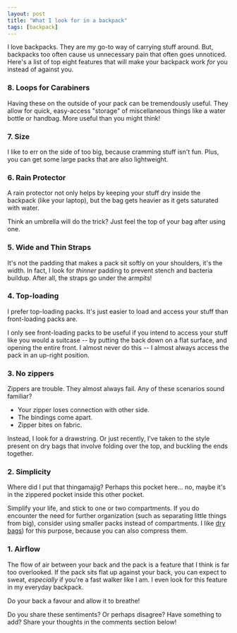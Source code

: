 ```yaml
---
layout: post
title: "What I look for in a backpack"
tags: [backpack]
---
```


I love backpacks. They are my go-to way of carrying stuff around. But, backpacks too often cause us unnecessary pain that often goes unnoticed. Here's a list of top eight features that will make your backpack work _for_ you instead of against you.

### 8. Loops for Carabiners

Having these on the outside of your pack can be tremendously useful. They allow for quick, easy-access "storage" of miscellaneous things like a water bottle or handbag. More useful than you might think!

### 7. Size

I like to err on the side of too big, because cramming stuff isn't fun. Plus, you can get some large packs that are also lightweight.

### 6. Rain Protector

A rain protector not only helps by keeping your stuff dry inside the backpack (like your laptop), but the bag gets heavier as it gets saturated with water.

Think an umbrella will do the trick? Just feel the top of your bag after using one.


### 5. Wide and Thin Straps

It's not the padding that makes a pack sit softly on your shoulders, it's the width. In fact, I look for _thinner_ padding to prevent stench and bacteria buildup. After all, the straps go under the armpits!

### 4. Top-loading

I prefer top-loading packs. It's just easier to load and access your stuff than front-loading packs are.

I only see front-loading packs to be useful if you intend to access your stuff like you would a suitcase -- by putting the back down on a flat surface, and opening the entire front. I almost never do this -- I almost always access the pack in an up-right position.


### 3. No zippers

Zippers are trouble. They almost always fail. Any of these scenarios sound familiar?

- Your zipper loses connection with other side.
- The bindings come apart.
- Zipper bites on fabric.

Instead, I look for a drawstring. Or just recently, I've taken to the style present on dry bags that involve folding over the top, and buckling the ends together.

### 2. Simplicity

Where did I put that thingamajig? Perhaps this pocket here... no, maybe it's in the zippered pocket inside this other pocket.

Simplify your life, and stick to one or two compartments. If you do encounter the need for further organization (such as separating little things from big), consider using smaller packs instead of compartments. I like [dry bags](https://en.wikipedia.org/wiki/Dry_bag)) for this purpose, because you can also compress them.


### 1. Airflow

The flow of air between your back and the pack is a feature that I think is far too overlooked. If the pack sits flat up against your back, you can expect to sweat, _especially_ if you're a fast walker like I am. I even look for this feature in my everyday backpack.

Do your back a favour and allow it to breathe!

Do you share these sentiments? Or perhaps disagree? Have something to add? Share your thoughts in the comments section below!
